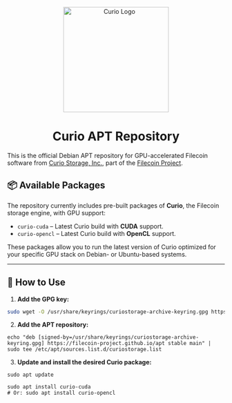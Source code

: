 <p align="center">
  <a href="https://lotus.filecoin.io/storage-providers/curio/overview/" title="Curio Docs">
    <img src="https://github.com/filecoin-project/curio/assets/63351350/a42a9baf-9091-4d3e-bb4b-088765ed8727" alt="Curio Logo" width="244" />
  </a>
</p>

<h1 align="center">Curio APT Repository</h1>

This is the official Debian APT repository for GPU-accelerated Filecoin software from [Curio Storage, Inc.](https://github.com/filecoin-project/curio), part of the [Filecoin Project](https://github.com/filecoin-project).

## 📦 Available Packages

The repository currently includes pre-built packages of **Curio**, the Filecoin storage engine, with GPU support:

- `curio-cuda` – Latest Curio build with **CUDA** support.
- `curio-opencl` – Latest Curio build with **OpenCL** support.

These packages allow you to run the latest version of Curio optimized for your specific GPU stack on Debian- or Ubuntu-based systems.

---

## 🚀 How to Use

1. **Add the GPG key:**

```bash
sudo wget -O /usr/share/keyrings/curiostorage-archive-keyring.gpg https://filecoin-project.github.io/apt/KEY.gpg
```

2.	**Add the APT repository:**
```
echo "deb [signed-by=/usr/share/keyrings/curiostorage-archive-keyring.gpg] https://filecoin-project.github.io/apt stable main" | sudo tee /etc/apt/sources.list.d/curiostorage.list
```
3.	**Update and install the desired Curio package:**
```
sudo apt update

sudo apt install curio-cuda     
# Or: sudo apt install curio-opencl
```
